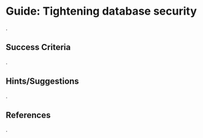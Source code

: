 # Guide: Tightening database security
.

## Success Criteria
.

## Hints/Suggestions
.

## References
.
